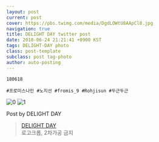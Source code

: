 ```yaml
---
layout: post
current: post
cover: https://pbs.twimg.com/media/DgdLOWtU8AApCl8.jpg
navigation: true
title: DELIGHT DAY twitter post
date: 2018-06-24 21:21:41 +0900 KST
tags: DELIGHT-DAY photo
class: post-template
subclass: post tag-photo
author: auto-posting
---
```


```  
180618   
  
#프로미스나인 #노지선 #fromis_9 #Rohjisun #두근두근  

```

![0](https://pbs.twimg.com/media/DgdLN9oU8AMnfsW.jpg)
![1](https://pbs.twimg.com/media/DgdLOWtU8AApCl8.jpg)


Post by DELIGHT DAY

> [DELIGHT DAY](https://twitter.com/delightday_JS)  
  로고크롭, 2차가공 금지